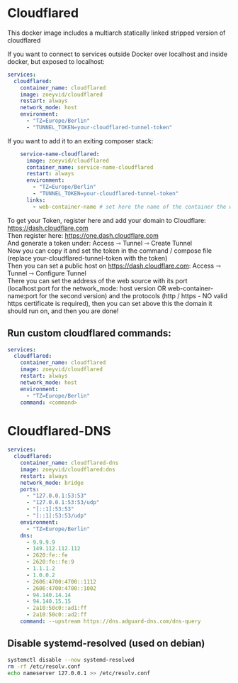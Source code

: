 # Cloudflared

This docker image includes a multiarch statically linked stripped version of cloudflared

If you want to connect to services outside Docker over localhost and inside docker, but exposed to localhost: <br>

```yml
services:
  cloudflared:
    container_name: cloudflared
    image: zoeyvid/cloudflared
    restart: always
    network_mode: host
    environment:
      - "TZ=Europe/Berlin"
      - "TUNNEL_TOKEN=your-cloudflared-tunnel-token"
```

If you want to add it to an exiting composer stack: <br>

```yml
    service-name-cloudflared:
      image: zoeyvid/cloudflared
      container_name: service-name-cloudflared
      restart: always
      environment:
        - "TZ=Europe/Berlin"
        - "TUNNEL_TOKEN=your-cloudflared-tunnel-token"
      links:
        - web-container-name # set here the name of the container the web service runs on, you dont need to expose its web ports
```

To get your Token, register here and add your domain to Cloudflare: https://dash.cloudflare.com <br>
Then register here: https://one.dash.cloudflare.com <br>
And generate a token under: Access ⇾ Tunnel ⇾ Create Tunnel <br>
Now you can copy it and set the token in the command / compose file (replace your-cloudflared-tunnel-token with the token) <br>
Then you can set a public host on https://dash.cloudflare.com: Access ⇾ Tunnel ⇾ Configure Tunnel <br>
There you can set the address of the web source with its port (localhost:port for the network_mode: host version OR web-container-name:port for the second version) and the protocols (http / https - NO valid https certificate is required), then you can set above this the domain it should run on, and then you are done! <br>

## Run custom cloudflared commands:
```yml
services:
  cloudflared:
    container_name: cloudflared
    image: zoeyvid/cloudflared
    restart: always
    network_mode: host
    environment:
      - "TZ=Europe/Berlin"
    command: <command>

```

# Cloudflared-DNS

```yml
services:
  cloudflared:
    container_name: cloudflared-dns
    image: zoeyvid/cloudflared:dns
    restart: always
    network_mode: bridge
    ports:
      - "127.0.0.1:53:53"
      - "127.0.0.1:53:53/udp"
      - "[::1]:53:53"
      - "[::1]:53:53/udp"
    environment:
      - "TZ=Europe/Berlin"
    dns:
      - 9.9.9.9
      - 149.112.112.112
      - 2620:fe::fe
      - 2620:fe::fe:9
      - 1.1.1.2
      - 1.0.0.2
      - 2606:4700:4700::1112
      - 2606:4700:4700::1002
      - 94.140.14.14
      - 94.140.15.15
      - 2a10:50c0::ad1:ff
      - 2a10:50c0::ad2:ff
    command: --upstream https://dns.adguard-dns.com/dns-query
```

## Disable systemd-resolved (used on debian)
```sh
systemctl disable --now systemd-resolved
rm -rf /etc/resolv.conf
echo nameserver 127.0.0.1 >> /etc/resolv.conf
```

